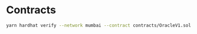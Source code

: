 # Contracts

```bash
yarn hardhat verify --network mumbai --contract contracts/OracleV1.sol:OracleV1 0x...
```
